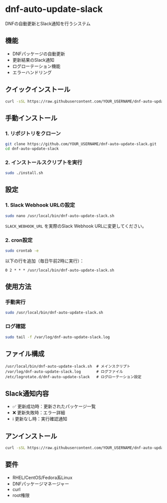 # dnf-auto-update-slack

DNFの自動更新とSlack通知を行うシステム

## 機能

- DNFパッケージの自動更新
- 更新結果のSlack通知
- ログローテーション機能
- エラーハンドリング

## クイックインストール

```bash
curl -sSL https://raw.githubusercontent.com/YOUR_USERNAME/dnf-auto-update-slack/main/install.sh | sudo bash
```

## 手動インストール

### 1. リポジトリをクローン

```bash
git clone https://github.com/YOUR_USERNAME/dnf-auto-update-slack.git
cd dnf-auto-update-slack
```

### 2. インストールスクリプトを実行

```bash
sudo ./install.sh
```

## 設定

### 1. Slack Webhook URLの設定

```bash
sudo nano /usr/local/bin/dnf-auto-update-slack.sh
```

`SLACK_WEBHOOK_URL` を実際のSlack Webhook URLに変更してください。

### 2. cron設定

```bash
sudo crontab -e
```

以下の行を追加（毎日午前2時に実行）：

```
0 2 * * * /usr/local/bin/dnf-auto-update-slack.sh
```

## 使用方法

### 手動実行

```bash
sudo /usr/local/bin/dnf-auto-update-slack.sh
```

### ログ確認

```bash
sudo tail -f /var/log/dnf-auto-update-slack.log
```

## ファイル構成

```
/usr/local/bin/dnf-auto-update-slack.sh  # メインスクリプト
/var/log/dnf-auto-update-slack.log       # ログファイル
/etc/logrotate.d/dnf-auto-update-slack   # ログローテーション設定
```

## Slack通知内容

- ✅ 更新成功時：更新されたパッケージ一覧
- ❌ 更新失敗時：エラー詳細
- ℹ️ 更新なし時：実行確認通知

## アンインストール

```bash
curl -sSL https://raw.githubusercontent.com/YOUR_USERNAME/dnf-auto-update-slack/main/uninstall.sh | sudo bash
```

## 要件

- RHEL/CentOS/Fedora系Linux
- DNFパッケージマネージャー
- curl
- root権限
